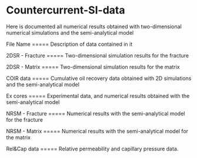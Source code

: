 # Countercurrent-SI-data

Here is documented all numerical results obtained with two-dimensional numerical simulations and the semi-analytical model

File Name  ===== Description of data contained in it 

2DSR - Fracture ===== Two-dimensional simulation results for the fracture

2DSR - Matrix ===== Two-dimensional simulation results for the matrix

COIR data ===== Cumulative oil recovery data obtained with 2D simulations and the semi-analytical model

Ex cores ===== Experimental data, and numerical results obtained with the semi-analytical model

NRSM - Fracture ===== Numerical results with the semi-analytical model for the fracture

NRSM - Matrix ===== Numerical results with the semi-analytical model for the matrix

Rel&Cap data ===== Relative permeability and capillary pressure data.


